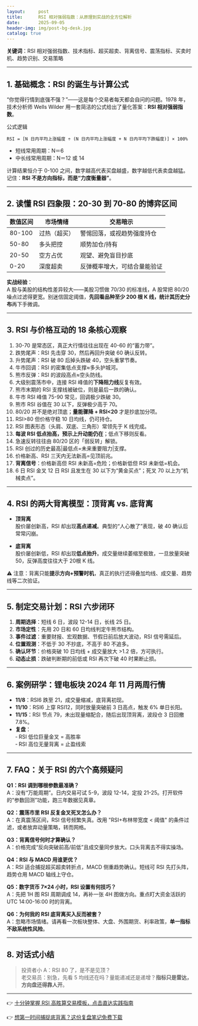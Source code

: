 ```yaml
---
layout:     post
title:      RSI 相对强弱指数：从原理到实战的全方位解析
date:       2025-09-05
header-img: img/post-bg-desk.jpg
catalog: true
---
```


**关键词**：RSI 相对强弱指数、技术指标、超买超卖、背离信号、震荡指标、买卖时机、趋势识别、交易策略

---

## 1. 基础概念：RSI 的诞生与计算公式

“你觉得行情到底强不强？”——这是每个交易者每天都会自问的问题。1978 年，技术分析师 Wells Wilder 用一套简洁的公式给出了量化答案：**RSI 相对强弱指数**。

公式逻辑  
```
RSI = [N 日内平均上涨幅度 ÷ (N 日内平均上涨幅度 + N 日内平均下跌幅度)] × 100%
```

- 短线常用周期：N＝6  
- 中长线常用周期：N＝12 或 14

计算结果恒介于 0-100 之间，数字越高代表买盘越盛，数字越低代表卖盘越猛。记住：**RSI 不是方向指标，而是“力度衡量器”**。

---

## 2. 读懂 RSI 四象限：20-30 到 70-80 的博弈区间

| 数值区间 | 市场情绪 | 交易暗示 |
|---|---|---|
| 80-100 | 过热（超买） | 警惕回落，或视趋势强度持仓 |
| 50-80 | 多头把控 | 顺势加仓/持有 |
| 20-50 | 空方占优 | 观望、避免盲目抄底 |
| 0-20 | 深度超卖 | 反弹概率增大，可结合量能验证 |

**实战经验**：  
A 股与美股的结构性差异较大——美股习惯做 70/30 的标准线，A 股常把 80/20 噪点过滤得更宽。别迷信固定阈值，**先回看品种至少 200 根 K 线，统计其历史分布**再下手微调。

---

## 3. RSI 与价格互动的 18 条核心观察

1. 30-70 是常态区，真正大行情往往出现在 40-60 的“蓄力带”。  
2. 跌势尾声：RSI 先击穿 30，然后再回升突破 60 确认反转。  
3. 升势尾声：RSI 破 80 后掉头跌破 40，空头重掌节奏。  
4. 牛市回调：RSI 的密集低点支撑≈多头护城河。  
5. 熊市反弹：RSI 的波段高点≈空头防线。  
6. 大级别震荡市中，连接 RSI 峰值的**下降阻力线**反复有效。  
7. 熊市末期的 RSI 支撑线被破位，则是最后一跌的确认。  
8. 牛市 RSI 峰值 75-90 常见，回调极少跌破 30。  
9. 熊市 RSI 谷值在 30 以下，反弹极少高于 70。  
10. 80/20 并不是绝对顶底；**量能骤降 + RSI<20** 才是抄底加分项。  
11. RSI>80 但价格守稳 10 日均线，仍可持仓。  
12. RSI 图表形态（头肩、双底、三角形）常领先于 K 线完成。  
13. **每波 RSI 低点抬高，预示上升动能仍在**；低点下移则反看。  
14. 急速反转往往由 80/20 区的「弱反转」解锁。  
15. RSI 创过的历史最高|最低点=未来重要阻力|支撑。  
16. 价格新高、RSI 三天内无法新高=见顶前兆。  
17. **背离信号**：价格新高但 RSI 未新高=危险；价格新低但 RSI 未新低=机会。  
18. 6 日 RSI 金叉 12 日 RSI 且发生在 30 以下为“黄金买点”；死叉 70 以上为“机械卖点”。

---

## 4. RSI 的两大背离模型：顶背离 vs. 底背离

- **顶背离**  
  股价屡创新高，RSI 却出现**高点递减**。典型的“人心散了”表现，破 40 确认后常常闪崩。

- **底背离**  
  股价屡创新低，RSI 却出现**低点抬升**。成交量继续萎缩至极致，一旦放量突破 50，反弹高度往往大于 20根 K 线。

⚠️ 注意：背离只能**提示方向+预警时机**，真正的执行还得叠加均线、成交量、趋势线等二次验证。

---

## 5. 制定交易计划：RSI 六步闭环

1. **周期选择**：短线 6 日，波段 12-14 日，长线 25 日。  
2. **市场定性**：先用 20 日和 60 日均线判定牛熊市结构。  
3. **事件过滤**：重要财报、宏观数据、节假日前后放大波动，RSI 信号需延后。  
4. **位置观测**：不低于 30 不抄底，不高于 80 不追多。  
5. **确认环节**：价格突破 10 日均线 + 成交量放大 >1.2 倍，方可执行。  
6. **动态止损**：跌破判断期的前低或 RSI 再次下破 40 时果断止损。

---

## 6. 案例研学：锂电板块 2024 年 11 月两周行情

- **11/8**：RSI6 跌至 21，成交量缩减，底背离初现。  
- **11/10**：RSI6 上穿 RSI12，同时放量突破前 3 日高点，触发 6% 单日长阳。  
- **11/15**：RSI 节点 79，未出现量缩配合，随后出现顶背离，波段仓 3 日回撤 7.8%。  
- **复盘**：  
  ‑ RSI 低位巨量金叉 = 高胜率  
  ‑ RSI 高位无量背离 = 止盈线索

---

## 7. FAQ：关于 RSI 的六个高频疑问

**Q1：RSI 调到哪根参数最准确？**  
A：没有“万能周期”。日内交易可试 5-9，波段 12-14，定投 21-25。打开软件的“参数回测”功能，跑三年数据见真章。

**Q2：震荡市里 RSI 反复金叉死叉怎么办？**  
A：在真震荡区间，RSI 信号频繁失真。改用 "RSI+布林带宽度 < 阈值" 的条件过滤，或者放弃动量策略，转而网格。

**Q3：背离信号何时才算确认？**  
A：价格完成“反向突破前高/前低”且成交量同步放大。口头背离去不得实操场。

**Q4：RSI 与 MACD 用谁更优？**  
A：RSI 适合捕捉超买超卖转折点，MACD 侧重趋势确认。短线可 RSI 先打头阵，趋势仓用 MACD 轴线上守仓。

**Q5：数字货币 7×24 小时，RSI 设置有何技巧？**  
A：先把 1H 图 RSI 周期调成 14，再补一张 4H 图做方向。重点盯大资金活跃的 UTC 14:00-16:00 时的背离。

**Q6：为何我的 RSI 底背离买入反而被套？**  
A：忽略市场情绪。请再看一次板块整体、大盘、外围期货、利率政策，**单一指标不敌系统性风险**。

---

## 8. 对话式小结

> 投资者小 A：RSI 80 了，是不是见顶？  
> 老交易员：别急，先看 5 均线还在吗？量能递减还是递增？**指标只是雷达，方向盘还得靠人开**。

---

👉 [十分钟掌握 RSI 高胜算交易模板，点击直达实践指南](https://okxdog.com/)

👉 [想第一时间捕捉底背离？这份复盘笔记免费下载](https://okxdog.com/)